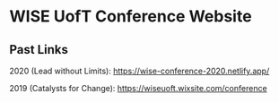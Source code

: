 # WISE UofT Conference Website

## Past Links
2020 (Lead without Limits): https://wise-conference-2020.netlify.app/

2019 (Catalysts for Change): https://wiseuoft.wixsite.com/conference
